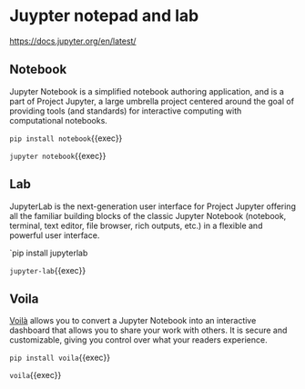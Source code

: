 # Juypter notepad and lab

https://docs.jupyter.org/en/latest/


## Notebook

Jupyter Notebook is a simplified notebook authoring application, and is a part of Project Jupyter, a large umbrella project centered around the goal of providing tools (and standards) for interactive computing with computational notebooks.

`pip install notebook`{{exec}}

`jupyter notebook`{{exec}}


## Lab

JupyterLab is the next-generation user interface for Project Jupyter offering all the familiar building blocks of the classic Jupyter Notebook (notebook, terminal, text editor, file browser, rich outputs, etc.) in a flexible and powerful user interface.

`pip install jupyterlab

`jupyter-lab`{{exec}}

## Voila

[Voilà](https://voila.readthedocs.io/en/stable/) allows you to convert a Jupyter Notebook into an interactive dashboard that allows you to share your work with others. It is secure and customizable, giving you control over what your readers experience.

`pip install voila`{{exec}}


`voila`{{exec}}

